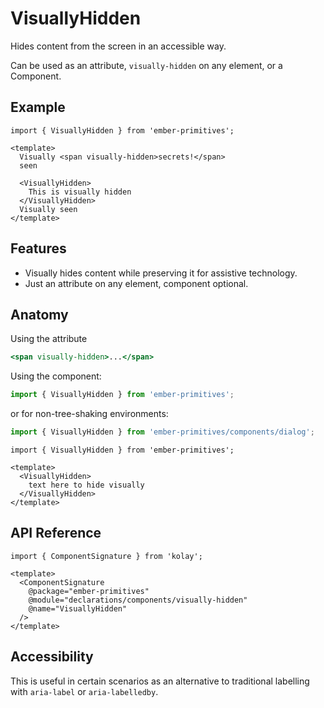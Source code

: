 # VisuallyHidden

Hides content from the screen in an accessible way.

Can be used as an attribute, `visually-hidden` on any element, or a Component. 

## Example

```gjs live live-preview no-shadow
import { VisuallyHidden } from 'ember-primitives';

<template>
  Visually <span visually-hidden>secrets!</span>
  seen

  <VisuallyHidden>
    This is visually hidden 
  </VisuallyHidden>
  Visually seen
</template>
```

## Features

- Visually hides content while preserving it for assistive technology.
- Just an attribute on any element, component optional.

## Anatomy

Using the attribute

```hbs
<span visually-hidden>...</span>
```

Using the component:

```js 
import { VisuallyHidden } from 'ember-primitives';
```

or for non-tree-shaking environments:
```js 
import { VisuallyHidden } from 'ember-primitives/components/dialog';
```


```gjs 
import { VisuallyHidden } from 'ember-primitives';

<template>
  <VisuallyHidden>
    text here to hide visually
  </VisuallyHidden>
</template>
```

## API Reference

```gjs live no-shadow
import { ComponentSignature } from 'kolay';

<template>
  <ComponentSignature 
    @package="ember-primitives" 
    @module="declarations/components/visually-hidden" 
    @name="VisuallyHidden" 
  />
</template>
```

## Accessibility

This is useful in certain scenarios as an alternative to traditional labelling with `aria-label` or `aria-labelledby`.
